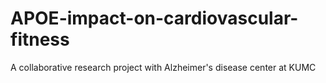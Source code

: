 # APOE-impact-on-cardiovascular-fitness
A collaborative research project with Alzheimer's disease center at KUMC
